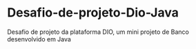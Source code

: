 # Desafio-de-projeto-Dio-Java
Desafio de projeto da plataforma DIO, um mini projeto de Banco desenvolvido em Java
